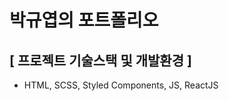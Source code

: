 <h1>박규엽의 포트폴리오</h1>
<h2>[ 프로젝트 기술스택 및 개발환경 ]</h2>
<ul>
  <li>HTML, SCSS, Styled Components, JS, ReactJS</li>
</ul>
